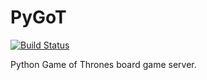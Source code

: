 # PyGoT
[![Build Status](https://img.shields.io/travis/buhanec/pygot/master.svg?style=flat-square&label=Travis%20Build)](https://travis-ci.org/buhanec/ez-json-traverse)
<!--
[![Supported Python Version](https://img.shields.io/pypi/pyversions/pygot.svg?style=flat-square)](https://pypi.org/project/pygot/)
[![License](https://img.shields.io/pypi/l/pygot.svg?style=flat-square)](https://pypi.org/project/pygot/)
-->

Python Game of Thrones board game server.
